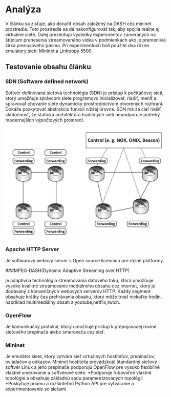 # Analýza
V článku sa zisťuje, ako doručiť obsah založený na DASH cez mininet prostredie. 
Toto prostredie sa dá nakonfigurovať tak, aby spojila reálne aj virtuálne siete. 
Ďalej prezentujú výsledky experimentov zameraných na štúdium  prenesenia streamovaného videa v podmienkach ako je premenlivá šírka prenosového pásma. 
Pri experimentoch boli použité  dva rôzne emulátory sietí: Mininet a Linktropy 5500.   

## Testovanie obsahu článku


### SDN (Software defined network)
Softvér definovaná sieťová technológia (SDN) je prístup k počítačovej sieti, ktorý umožňuje správcom siete programovo inicializovať, riadiť,
 meniť a spravovať chovanie siete dynamicky prostredníctvom otvorených rozhraní.
 Dokáže poskytovať abstrakciu funkcií nižšej úrovne. SDN má za cieľ riešiť skutočnosť, že statická architektúra tradičných sietí nepodporuje potreby modernejších výpočtových prostredí.

 ![trad-SDN](https://github.com/aks-2017/semestralne-zadania-semestralne-zadanie-xbakonyi-xnagya3/blob/master/docs/traditionalvsSND.PNG)

### Apache HTTP Server
Je softwarový webový server s Open source licenciou pre rôzné platformy. 

###MPEG-DASH(Dynamic Adaptive Streaming over HTTP)

je adaptívna technológia streamovania dátového toku, ktorá umožňuje vysoko kvalitné streamovanie mediálneho obsahu cez internet, ktorý je dodávaný z konvenčných webových serverov HTTP. 
Každý segment obsahuje krátky čas prehrávania obsahu, ktorý môže trvať niekoľko hodín, napríklad multimediálny obsah z youtube,netflix,twich. 


### OpenFlow 
Je komunikačný protokol, ktorý umožňuje prístup k prepojovacej rovine sieťového prepínača alebo smerovača cez sieť.
### Mininet 
Je emulátor siete, ktorý vytvára sieť virtuálnych hostiteľov, prepínačov, ovládačov a odkazov. Mininet hostitelia prevádzkujú štandardný sieťový softvér Linux a jeho prepínače podporujú OpenFlow pre vysoko flexibilné vlastné smerovanie a softvérové ​​siete.
*Podporuje ľubovoľné vlastné topológie a obsahuje základnú sadu parametrizovaných topológií
*Poskytuje priamu a rozšíriteľnú Python API pre vytváranie a experimentovanie so sieťami